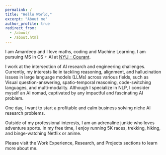 ```yaml
---
permalink: /
title: "Hello World,"
excerpt: "About me"
author_profile: true
redirect_from: 
  - /about/
  - /about.html
---
```


I am Amardeep and I love maths, coding and Machine Learning. I am pursuing MS in CS + AI at [NYU - Courant](https://cims.nyu.edu/dynamic/).

I work at the intersection of AI research and engineering challenges. Currently, my interests lie in tackling reasoning, alignment, and hallucination issues in large language models (LLMs) across various fields, such as Visual question-answering, spatio-temporal reasoning, code-switching languages, and multi-modality. Although I specialize in NLP, I consider myself an AI nomad, captivated by any impactful and fascinating AI problem.

One day, I want to start a profitable and calm business solving niche AI research problems.


Outside of my professional interests, I am an adrenaline junkie who loves adventure sports. In my free time, I enjoy running 5K races, trekking, hiking, and binge-watching Netflix or anime.

Please visit the Work Experience, Research, and Projects sections to learn more about me.

<!-- If you are a hiring manager you should read this to assess if we are good fit. -->